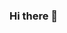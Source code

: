 ### Hi there 👋

<!--
**vedant-max/vedant-max** is a ✨ _special_ ✨ repository because its `README.md` (this file) appears on your GitHub 
